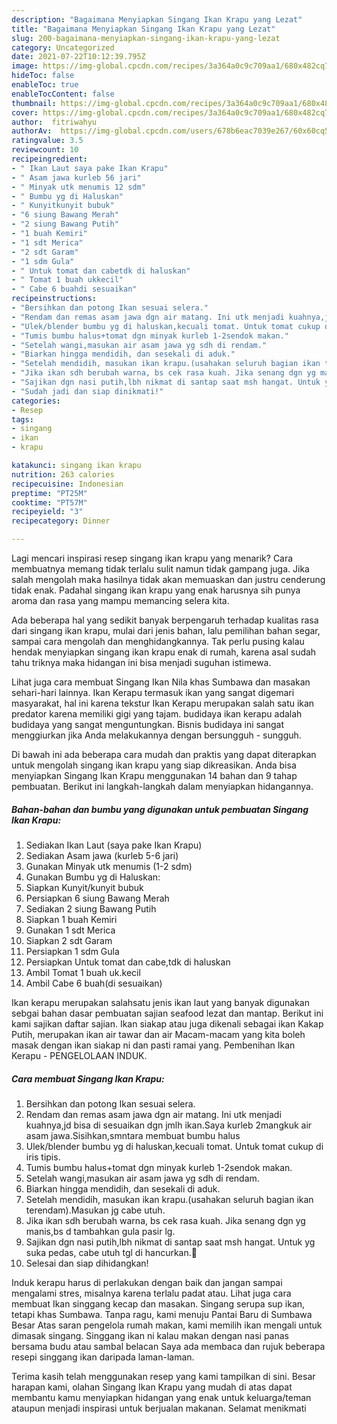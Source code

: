 ```yaml
---
description: "Bagaimana Menyiapkan Singang Ikan Krapu yang Lezat"
title: "Bagaimana Menyiapkan Singang Ikan Krapu yang Lezat"
slug: 200-bagaimana-menyiapkan-singang-ikan-krapu-yang-lezat
category: Uncategorized
date: 2021-07-22T10:12:39.795Z
image: https://img-global.cpcdn.com/recipes/3a364a0c9c709aa1/680x482cq70/singang-ikan-krapu-foto-resep-utama.jpg
hideToc: false
enableToc: true
enableTocContent: false
thumbnail: https://img-global.cpcdn.com/recipes/3a364a0c9c709aa1/680x482cq70/singang-ikan-krapu-foto-resep-utama.jpg
cover: https://img-global.cpcdn.com/recipes/3a364a0c9c709aa1/680x482cq70/singang-ikan-krapu-foto-resep-utama.jpg
author:  fitriwahyu
authorAv:  https://img-global.cpcdn.com/users/678b6eac7039e267/60x60cq50/avatar.jpg
ratingvalue: 3.5
reviewcount: 10
recipeingredient:
- " Ikan Laut saya pake Ikan Krapu"
- " Asam jawa kurleb 56 jari"
- " Minyak utk menumis 12 sdm"
- " Bumbu yg di Haluskan"
- " Kunyitkunyit bubuk"
- "6 siung Bawang Merah"
- "2 siung Bawang Putih"
- "1 buah Kemiri"
- "1 sdt Merica"
- "2 sdt Garam"
- "1 sdm Gula"
- " Untuk tomat dan cabetdk di haluskan"
- " Tomat 1 buah ukkecil"
- " Cabe 6 buahdi sesuaikan"
recipeinstructions:
- "Bersihkan dan potong Ikan sesuai selera."
- "Rendam dan remas asam jawa dgn air matang. Ini utk menjadi kuahnya,jd bisa di sesuaikan dgn jmlh ikan.Saya kurleb 2mangkuk air asam jawa.Sisihkan,smntara membuat bumbu halus"
- "Ulek/blender bumbu yg di haluskan,kecuali tomat. Untuk tomat cukup di iris tipis."
- "Tumis bumbu halus+tomat dgn minyak kurleb 1-2sendok makan."
- "Setelah wangi,masukan air asam jawa yg sdh di rendam."
- "Biarkan hingga mendidih, dan sesekali di aduk."
- "Setelah mendidih, masukan ikan krapu.(usahakan seluruh bagian ikan terendam).Masukan jg cabe utuh."
- "Jika ikan sdh berubah warna, bs cek rasa kuah. Jika senang dgn yg manis,bs d tambahkan gula pasir lg."
- "Sajikan dgn nasi putih,lbh nikmat di santap saat msh hangat. Untuk yg suka pedas, cabe utuh tgl di hancurkan.🤤"
- "Sudah jadi dan siap dinikmati!"
categories:
- Resep
tags:
- singang
- ikan
- krapu

katakunci: singang ikan krapu 
nutrition: 263 calories
recipecuisine: Indonesian
preptime: "PT25M"
cooktime: "PT57M"
recipeyield: "3"
recipecategory: Dinner

---
```



Lagi mencari inspirasi resep singang ikan krapu yang menarik? Cara membuatnya memang tidak terlalu sulit namun tidak gampang juga. Jika salah mengolah maka hasilnya tidak akan memuaskan dan justru cenderung tidak enak. Padahal singang ikan krapu yang enak harusnya sih punya aroma dan rasa yang mampu memancing selera kita.


Ada beberapa hal yang sedikit banyak berpengaruh terhadap kualitas rasa dari singang ikan krapu, mulai dari jenis bahan, lalu pemilihan bahan segar, sampai cara mengolah dan menghidangkannya. Tak perlu pusing kalau hendak menyiapkan singang ikan krapu enak di rumah, karena asal sudah tahu triknya maka hidangan ini bisa menjadi suguhan istimewa.

Lihat juga cara membuat Singang Ikan Nila khas Sumbawa dan masakan sehari-hari lainnya. Ikan Kerapu termasuk ikan yang sangat digemari masyarakat, hal ini karena tekstur Ikan Kerapu merupakan salah satu ikan predator karena memiliki gigi yang tajam. budidaya ikan kerapu adalah budidaya yang sangat menguntungkan. Bisnis budidaya ini sangat menggiurkan jika Anda melakukannya dengan bersungguh - sungguh.


Di bawah ini ada beberapa cara mudah dan praktis yang dapat diterapkan untuk mengolah singang ikan krapu yang siap dikreasikan. Anda bisa menyiapkan Singang Ikan Krapu menggunakan 14 bahan dan 9 tahap pembuatan. Berikut ini langkah-langkah dalam menyiapkan hidangannya.

<!--inarticleads1-->

##### Bahan-bahan dan bumbu yang digunakan untuk pembuatan Singang Ikan Krapu:

1. Sediakan  Ikan Laut (saya pake Ikan Krapu)
1. Sediakan  Asam jawa (kurleb 5-6 jari)
1. Gunakan  Minyak utk menumis (1-2 sdm)
1. Gunakan  Bumbu yg di Haluskan:
1. Siapkan  Kunyit/kunyit bubuk
1. Persiapkan 6 siung Bawang Merah
1. Sediakan 2 siung Bawang Putih
1. Siapkan 1 buah Kemiri
1. Gunakan 1 sdt Merica
1. Siapkan 2 sdt Garam
1. Persiapkan 1 sdm Gula
1. Persiapkan  Untuk tomat dan cabe,tdk di haluskan
1. Ambil  Tomat 1 buah uk.kecil
1. Ambil  Cabe 6 buah(di sesuaikan)


Ikan kerapu merupakan salahsatu jenis ikan laut yang banyak digunakan sebgai bahan dasar pembuatan sajian seafood lezat dan mantap. Berikut ini kami sajikan daftar sajian. Ikan siakap atau juga dikenali sebagai ikan Kakap Putih, merupakan ikan air tawar dan air Macam-macam yang kita boleh masak dengan ikan siakap ni dan pasti ramai yang. Pembenihan Ikan Kerapu - PENGELOLAAN INDUK. 

<!--inarticleads2-->

##### Cara membuat Singang Ikan Krapu:

1. Bersihkan dan potong Ikan sesuai selera.
1. Rendam dan remas asam jawa dgn air matang. Ini utk menjadi kuahnya,jd bisa di sesuaikan dgn jmlh ikan.Saya kurleb 2mangkuk air asam jawa.Sisihkan,smntara membuat bumbu halus
1. Ulek/blender bumbu yg di haluskan,kecuali tomat. Untuk tomat cukup di iris tipis.
1. Tumis bumbu halus+tomat dgn minyak kurleb 1-2sendok makan.
1. Setelah wangi,masukan air asam jawa yg sdh di rendam.
1. Biarkan hingga mendidih, dan sesekali di aduk.
1. Setelah mendidih, masukan ikan krapu.(usahakan seluruh bagian ikan terendam).Masukan jg cabe utuh.
1. Jika ikan sdh berubah warna, bs cek rasa kuah. Jika senang dgn yg manis,bs d tambahkan gula pasir lg.
1. Sajikan dgn nasi putih,lbh nikmat di santap saat msh hangat. Untuk yg suka pedas, cabe utuh tgl di hancurkan.🤤
1. Selesai dan siap dihidangkan!

Induk kerapu harus di perlakukan dengan baik dan jangan sampai mengalami stres, misalnya karena terlalu padat atau. Lihat juga cara membuat Ikan singgang kecap dan masakan. Singang serupa sup ikan, tetapi khas Sumbawa. Tanpa ragu, kami menuju Pantai Baru di Sumbawa Besar Atas saran pengelola rumah makan, kami memilih ikan mengali untuk dimasak singang. Singgang ikan ni kalau makan dengan nasi panas bersama budu atau sambal belacan Saya ada membaca dan rujuk beberapa resepi singgang ikan daripada laman-laman. 

Terima kasih telah menggunakan resep yang kami tampilkan di sini. Besar harapan kami, olahan Singang Ikan Krapu yang mudah di atas dapat membantu kamu menyiapkan hidangan yang enak untuk keluarga/teman ataupun menjadi inspirasi untuk berjualan makanan. Selamat menikmati

